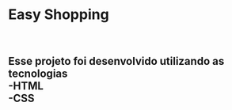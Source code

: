 <h1>Easy Shopping</h1>
<br>
<h2>Esse projeto foi desenvolvido utilizando as tecnologias
<br>
-HTML
<br>
-CSS</h2>
<br>
<img src"https://github.com/RobertoLima84/Easy-Shopping-Via-Mobile/blob/main/img/imagem-do-site.png?raw=true"/>
